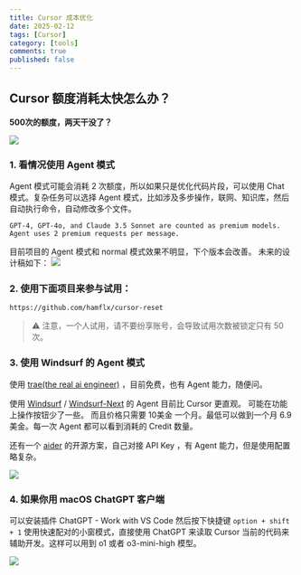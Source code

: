 ```yaml
--- 
title: Cursor 成本优化
date: 2025-02-12
tags: [Cursor]
category: [tools]
comments: true
published: false
---
```




 ## Cursor 额度消耗太快怎么办？

**500次的额度，两天干没了？**

![](https://cdn.jsdelivr.net/gh/gongchunru/image/img/20250212233805204.png)

### 1. 看情况使用 Agent 模式

Agent 模式可能会消耗 2 次额度，所以如果只是优化代码片段，可以使用 Chat 模式。复杂任务可以选择 Agent 模式，比如涉及多步操作，联网、知识库，然后自动执行命令，自动修改多个文件。

```
GPT-4, GPT-4o, and Claude 3.5 Sonnet are counted as premium models. Agent uses 2 premium requests per message.
```

目前项目的 Agent 模式和 normal 模式效果不明显，下个版本会改善。
未来的设计稿如下：
![](https://cdn.jsdelivr.net/gh/gongchunru/image/img/20250212204314101.png)

### 2. 使用下面项目来参与试用：

```
https://github.com/hamflx/cursor-reset
```

> ⚠️ 注意，一个人试用，请不要纷享账号，会导致试用次数被锁定只有 50 次。

### 3. 使用 Windsurf 的 Agent 模式

使用 [trae(the real ai engineer)](https://trae.ai/) ，目前免费，也有 Agent 能力，随便问。

使用 [Windsurf](https://codeium.com/windsurf) / [Windsurf-Next](https://codeium.com/blog/windsurf-next)  的 Agent 目前比 Cursor 更直观。 可能在功能上操作按钮少了一些。 而且价格只需要 10美金 一个月。最低可以做到一个月 6.9 美金。每一次 Agent 都可以看到消耗的 Credit 数量。

还有一个 [aider](https://aider.chat/docs/install.html) 的开源方案，自己对接 API Key ，有 Agent 能力，但是使用配置略复杂。

![](https://cdn.jsdelivr.net/gh/gongchunru/image/img/20250212235033059.png)

### 4. 如果你用 macOS ChatGPT 客户端

可以安装插件 ChatGPT - Work with VS Code
然后按下快捷键 `option + shift + 1` 使用快速配对的小窗模式，直接使用 ChatGPT 来读取 Cursor 当前的代码来辅助开发。这样可以用到 o1 或者 o3-mini-high 模型。

![](https://cdn.jsdelivr.net/gh/gongchunru/image/img/20250212203518840.png)









